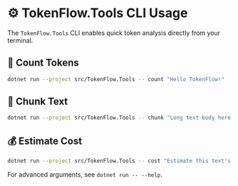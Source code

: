 # ⚙️ TokenFlow.Tools CLI Usage

The `TokenFlow.Tools` CLI enables quick token analysis directly from your terminal.

## 🔢 Count Tokens

```bash
dotnet run --project src/TokenFlow.Tools -- count "Hello TokenFlow!"
```

## 🧱 Chunk Text

```bash
dotnet run --project src/TokenFlow.Tools -- chunk "Long text body here..."
```

## 💰 Estimate Cost

```bash
dotnet run --project src/TokenFlow.Tools -- cost "Estimate this text's price."
```

For advanced arguments, see `dotnet run -- --help`.
